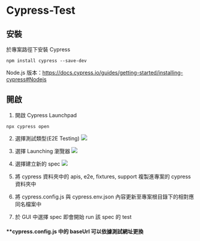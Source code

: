 # Cypress-Test
## 安裝
於專案路徑下安裝 Cypress
```
npm install cypress --save-dev
```
Node.js 版本：https://docs.cypress.io/guides/getting-started/installing-cypress#Nodejs

## 開啟
1. 開啟 Cypress Launchpad
```
npx cypress open
```
2. 選擇測試類型(E2E Testing)
![](https://hackmd.io/_uploads/SypNRX5T3.png)

3. 選擇 Launching 瀏覽器
![](https://hackmd.io/_uploads/HJvoAm5pn.png)

4. 選擇建立新的 spec
![](https://hackmd.io/_uploads/HJbIyN5ph.png)

5. 將 cypress 資料夾中的 apis, e2e, fixtures, support 複製進專案的 cypress 資料夾中

6. 將 cypress.config.js 與 cypress.env.json 內容更新至專案根目錄下的相對應同名檔案中

8. 於 GUI 中選擇 spec 即會開始 run 該 spec 的 test
 

#### **cypress.config.js 中的 baseUrl 可以依據測試網址更換
